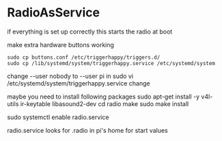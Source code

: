 # RadioAsService

if everything is set up correctly this starts the radio at boot

make extra hardware buttons working

    sudo cp buttons.conf /etc/triggerhappy/triggers.d/
    sudo cp /lib/systemd/system/triggerhappy.service /etc/systemd/system

change --user nobody to --user pi in
    sudo vi /etc/systemd/system/triggerhappy.service change  

maybe you need to install following packages
    sudo apt-get install -y v4l-utils ir-keytable libasound2-dev
    cd radio
    make
    sudo make install

sudo systemctl enable radio.service

radio.service looks for .radio in pi's home for start values
